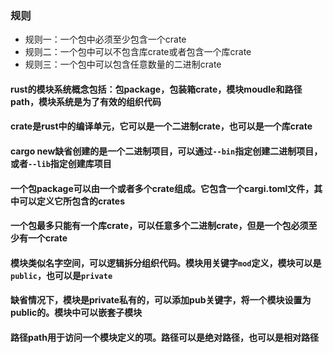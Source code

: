 ### 规则 
- 规则一：一个包中必须至少包含一个crate
- 规则二：一个包中可以不包含库crate或者包含一个库crate
- 规则三：一个包中可以包含任意数量的二进制crate

#### rust的模块系统概念包括：包package，包装箱crate，模块moudle和路径path，模块系统是为了有效的组织代码
#### crate是rust中的编译单元，它可以是一个二进制crate，也可以是一个库crate
#### cargo new缺省创建的是一个二进制项目，可以通过`--bin`指定创建二进制项目，或者`--lib`指定创建库项目
#### 一个包package可以由一个或者多个crate组成。它包含一个cargi.toml文件，其中可以定义它所包含的crates
#### 一个包最多只能有一个库crate，可以任意多个二进制crate，但是一个包必须至少有一个crate
#### 模块类似名字空间，可以逻辑拆分组织代码。模块用关键字`mod`定义，模块可以是`public`，也可以是`private`
#### 缺省情况下，模块是private私有的，可以添加pub关键字，将一个模块设置为public的。模块中可以嵌套子模块
#### 路径path用于访问一个模块定义的项。路径可以是绝对路径，也可以是相对路径